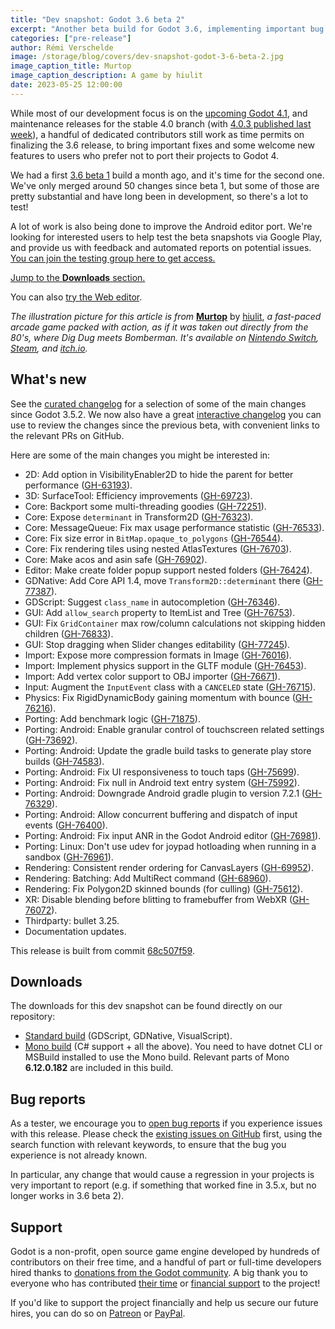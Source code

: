 ```yaml
---
title: "Dev snapshot: Godot 3.6 beta 2"
excerpt: "Another beta build for Godot 3.6, implementing important bug fixes and some new features for existing games in production."
categories: ["pre-release"]
author: Rémi Verschelde
image: /storage/blog/covers/dev-snapshot-godot-3-6-beta-2.jpg
image_caption_title: Murtop
image_caption_description: A game by hiulit
date: 2023-05-25 12:00:00
---
```


While most of our development focus is on the [upcoming Godot 4.1](/article/release-management-4-1/), and maintenance releases for the stable 4.0 branch (with [4.0.3 published last week](/article/maintenance-release-godot-4-0-3/)), a handful of dedicated contributors still work as time permits on finalizing the 3.6 release, to bring important fixes and some welcome new features to users who prefer not to port their projects to Godot 4.

We had a first [3.6 beta 1](/article/dev-snapshot-godot-3-6-beta-1/) build a month ago, and it's time for the second one. We've only merged around 50 changes since beta 1, but some of those are pretty substantial and have long been in development, so there's a lot to test!

A lot of work is also being done to improve the Android editor port. We're looking for interested users to help test the beta snapshots via Google Play, and provide us with feedback and automated reports on potential issues. [You can join the testing group here to get access.](https://groups.google.com/g/godot-testers)

[Jump to the **Downloads** section.](#downloads)

You can also [try the Web editor](https://editor.godotengine.org/releases/3.6.beta2/).

*The illustration picture for this article is from* [**Murtop**](https://games.hiulit.com/murtop/) by [hiulit](https://twitter.com/hiulit), *a fast-paced arcade game packed with action, as if it was taken out directly from the 80's, where Dig Dug meets Bomberman. It's available on [Nintendo Switch](https://www.nintendo.com/store/products/murtop-switch/), [Steam](https://store.steampowered.com/app/2148170/Murtop/), and [itch.io](https://hiulit.itch.io/murtop).*

## What's new

See the [curated changelog](https://github.com/godotengine/godot/blob/3.x/CHANGELOG.md) for a selection of some of the main changes since Godot 3.5.2. We now also have a great [interactive changelog](https://godotengine.github.io/godot-interactive-changelog/#3.6-beta2) you can use to review the changes since the previous beta, with convenient links to the relevant PRs on GitHub.

Here are some of the main changes you might be interested in:

- 2D: Add option in VisibilityEnabler2D to hide the parent for better performance ([GH-63193](https://github.com/godotengine/godot/pull/63193)).
- 3D: SurfaceTool: Efficiency improvements ([GH-69723](https://github.com/godotengine/godot/pull/69723)).
- Core: Backport some multi-threading goodies ([GH-72251](https://github.com/godotengine/godot/pull/72251)).
- Core: Expose `determinant` in Transform2D ([GH-76323](https://github.com/godotengine/godot/pull/76323)).
- Core: MessageQueue: Fix max usage performance statistic ([GH-76533](https://github.com/godotengine/godot/pull/76533)).
- Core: Fix size error in `BitMap.opaque_to_polygons` ([GH-76544](https://github.com/godotengine/godot/pull/76544)).
- Core: Fix rendering tiles using nested AtlasTextures ([GH-76703](https://github.com/godotengine/godot/pull/76703)).
- Core: Make acos and asin safe ([GH-76902](https://github.com/godotengine/godot/pull/76902)).
- Editor: Make create folder popup support nested folders ([GH-76424](https://github.com/godotengine/godot/pull/76424)).
- GDNative: Add Core API 1.4, move `Transform2D::determinant` there ([GH-77387](https://github.com/godotengine/godot/pull/77387)).
- GDScript: Suggest `class_name` in autocompletion ([GH-76346](https://github.com/godotengine/godot/pull/76346)).
- GUI: Add `allow_search` property to ItemList and Tree ([GH-76753](https://github.com/godotengine/godot/pull/76753)).
- GUI: Fix `GridContainer` max row/column calculations not skipping hidden children ([GH-76833](https://github.com/godotengine/godot/pull/76833)).
- GUI: Stop dragging when Slider changes editability ([GH-77245](https://github.com/godotengine/godot/pull/77245)).
- Import: Expose more compression formats in Image ([GH-76016](https://github.com/godotengine/godot/pull/76016)).
- Import: Implement physics support in the GLTF module ([GH-76453](https://github.com/godotengine/godot/pull/76453)).
- Import: Add vertex color support to OBJ importer ([GH-76671](https://github.com/godotengine/godot/pull/76671)).
- Input: Augment the `InputEvent` class with a `CANCELED` state ([GH-76715](https://github.com/godotengine/godot/pull/76715)).
- Physics: Fix RigidDynamicBody gaining momentum with bounce ([GH-76216](https://github.com/godotengine/godot/pull/76216)).
- Porting: Add benchmark logic ([GH-71875](https://github.com/godotengine/godot/pull/71875)).
- Porting: Android: Enable granular control of touchscreen related settings ([GH-73692](https://github.com/godotengine/godot/pull/73692)).
- Porting: Android: Update the gradle build tasks to generate play store builds ([GH-74583](https://github.com/godotengine/godot/pull/74583)).
- Porting: Android: Fix UI responsiveness to touch taps ([GH-75699](https://github.com/godotengine/godot/pull/75699)).
- Porting: Android: Fix null in Android text entry system ([GH-75992](https://github.com/godotengine/godot/pull/75992)).
- Porting: Android: Downgrade Android gradle plugin to version 7.2.1 ([GH-76329](https://github.com/godotengine/godot/pull/76329)).
- Porting: Android: Allow concurrent buffering and dispatch of input events ([GH-76400](https://github.com/godotengine/godot/pull/76400)).
- Porting: Android: Fix input ANR in the Godot Android editor ([GH-76981](https://github.com/godotengine/godot/pull/76981)).
- Porting: Linux: Don't use udev for joypad hotloading when running in a sandbox ([GH-76961](https://github.com/godotengine/godot/pull/76961)).
- Rendering: Consistent render ordering for CanvasLayers ([GH-69952](https://github.com/godotengine/godot/pull/69952)).
- Rendering: Batching: Add MultiRect command ([GH-68960](https://github.com/godotengine/godot/pull/68960)).
- Rendering: Fix Polygon2D skinned bounds (for culling) ([GH-75612](https://github.com/godotengine/godot/pull/75612)).
- XR: Disable blending before blitting to framebuffer from WebXR ([GH-76072](https://github.com/godotengine/godot/pull/76072)).
- Thirdparty: bullet 3.25.
- Documentation updates.

This release is built from commit [68c507f59](https://github.com/godotengine/godot/commit/68c507f59b05c4e53411585c9d4a3d1988717de9).

## Downloads

The downloads for this dev snapshot can be found directly on our repository:

- [Standard build](https://github.com/godotengine/godot-builds/releases/3.6-beta2) (GDScript, GDNative, VisualScript).
- [Mono build](https://github.com/godotengine/godot-builds/releases/3.6-beta2) (C# support + all the above). You need to have dotnet CLI or MSBuild installed to use the Mono build. Relevant parts of Mono **6.12.0.182** are included in this build.

## Bug reports

As a tester, we encourage you to [open bug reports](https://github.com/godotengine/godot/issues) if you experience issues with this release. Please check the [existing issues on GitHub](https://github.com/godotengine/godot/issues) first, using the search function with relevant keywords, to ensure that the bug you experience is not already known.

In particular, any change that would cause a regression in your projects is very important to report (e.g. if something that worked fine in 3.5.x, but no longer works in 3.6 beta 2).

## Support

Godot is a non-profit, open source game engine developed by hundreds of contributors on their free time, and a handful of part or full-time developers hired thanks to [donations from the Godot community](/donate). A big thank you to everyone who has contributed [their time](https://github.com/godotengine/godot/blob/master/AUTHORS.md) or [financial support](https://github.com/godotengine/godot/blob/master/DONORS.md) to the project!

If you'd like to support the project financially and help us secure our future hires, you can do so on [Patreon](https://www.patreon.com/godotengine) or [PayPal](/donate).

